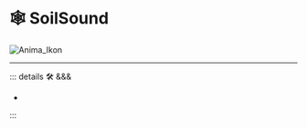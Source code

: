 # 🕸 <anima>SoilSound </anima>

![Anima_Ikon](/Anima/Anima_Ikon.png)

---

<!-- =================================================== -->
<!-- =================================================== -->
<!-- =================================================== -->
<!-- =================================================== -->
<!-- =================================================== -->
::: details 🛠 <dev>&&&</dev>

-

:::
